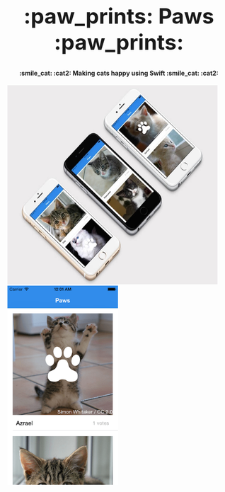 <h1 align="center" style="font-size:48px;"> :paw_prints: Paws :paw_prints: </h1>

<h4 align="center"> :smile_cat: :cat2: Making cats happy using Swift :smile_cat: :cat2: </h4>
 
<img src="https://raw.githubusercontent.com/Scully87/Paws/master/paws.jpg" alt="paws" width="475" height="450">
<img src="https://raw.githubusercontent.com/Scully87/Paws/master/paws1.png" alt="paws" width="250" height="450">
